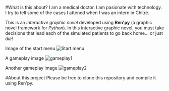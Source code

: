 #What is this about?
I am a medical doctor. I am pasionate with technology. I try to tell some of the cases I attened when I was an intern in Chitré. 

This is an *interactive graphic novel* developed using **Ren'py** (a graphic novel framework for *Python*). 
In this interactive graphic novel, you must take decisions that lead each of the simulated patients to go back home... or just *die*!

Image of the start menu
![Start menu](http://s11.postimg.org/wmlslut6b/Start.png)

A gameplay image
![gameplay1](http://s14.postimg.org/81nstet35/Doctor.png)

Another gameplay image
![gameplay2](http://s23.postimg.org/eurkkiy57/image.png)

#About this project
Please be free to clone this repository and compile it using Ren'py.

